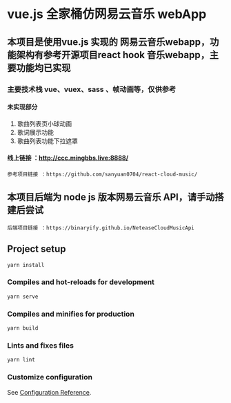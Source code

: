 # vue.js 全家桶仿网易云音乐 webApp

## 本项目是使用vue.js 实现的 网易云音乐webapp，功能架构有参考开源项目react hook 音乐webapp，主要功能均已实现

### 主要技术栈 vue、vuex、sass 、帧动画等，仅供参考

#### 未实现部分

1. 歌曲列表页小球动画
2. 歌词展示功能
3. 歌曲列表功能下拉遮罩


#### 线上链接 ：http://ccc.mingbbs.live:8888/

```
参考项目链接 ：https://github.com/sanyuan0704/react-cloud-music/
```

## 本项目后端为 node js 版本网易云音乐 API，请手动搭建后尝试

```
后端项目链接 ：https://binaryify.github.io/NeteaseCloudMusicApi
```

## Project setup

```
yarn install
```

### Compiles and hot-reloads for development

```
yarn serve
```

### Compiles and minifies for production

```
yarn build
```

### Lints and fixes files

```
yarn lint
```

### Customize configuration

See [Configuration Reference](https://cli.vuejs.org/config/).
